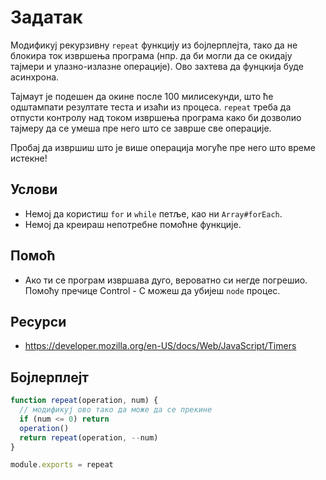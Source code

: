 # Задатак

Модификуј рекурзивну `repeat` функцију из бојлерплејта, тако да не блокира ток извршења програма (нпр. да би могли да се окидају тајмери и улазно-излазне операције). Ово захтева да фунцкија буде асинхрона.

Тајмаут је подешен да окине после 100 милисекунди, што ће одштампати резултате теста и изаћи из процеса. `repeat` треба да отпусти контролу над током извршења програма како би дозволио тајмеру да се умеша пре него што се заврше све операције.

Пробај да извршиш што је више операција могуће пре него што време истекне!

## Услови

* Немој да користиш `for` и `while` петље, као ни `Array#forEach`.
* Немој да креираш непотребне помоћне функције.

## Помоћ

* Ако ти се програм извршава дуго, вероватно си негде погрешио.
  Помоћу пречице Control - C можеш да убијеш `node` процес.

## Ресурси

* https://developer.mozilla.org/en-US/docs/Web/JavaScript/Timers

## Бојлерплејт

```js
function repeat(operation, num) {
  // модификуј ово тако да може да се прекине
  if (num <= 0) return
  operation()
  return repeat(operation, --num)
}

module.exports = repeat
```
